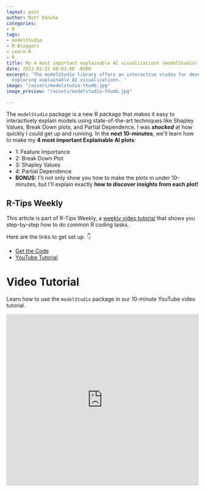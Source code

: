 ```yaml
---
layout: post
author: Matt Dancho
categories:
- R
tags:
- modelStudio
- R-Bloggers
- Learn-R
- R
title: My 4 most important explainable AI visualizations (modelStudio)
date: 2022-02-22 08:03:00 -0500
excerpt: 'The modelStudio library offers an interactive studio for developing and
  exploring explainable AI visualizations. '
image: "/assets/modelstudio-thumb.jpg"
image_preview: "/assets/modelstudio-thumb.jpg"

---
```

The `modelStudio` package is a new R package that makes it easy to interactively explain models using state-of-the-art techniques like Shapley Values, Break Down plots, and Partial Dependence. I was **_shocked_** at how quickly I could get up and running.  In the **next 10-minutes**, we'll learn how to make my **4 most important Explainable AI plots**:

* 1: Feature Importance
* 2: Break Down Plot
* 3: Shapley Values
* 4: Partial Dependence
* **BONUS:** I'll not only show you how to make the plots in under 10-minutes, but I'll explain exactly **how to discover insights from each plot!**

## R-Tips Weekly

This article is part of R-Tips Weekly, a <a href="https://mailchi.mp/business-science/r-tips-newsletter">weekly video tutorial</a> that shows you step-by-step how to do common R coding tasks.

<p>Here are the links to get set up. 👇</p>

<ul> <li><a href="https://mailchi.mp/business-science/r-tips-newsletter">Get the Code</a></li> <li><a href="https://youtu.be/Bi8sHIo3s1Y">YouTube Tutorial</a></li> </ul>

# Video Tutorial

Learn how to use the `modelStudio` package in our 10-minute YouTube video tutorial.

<iframe width="100%" height="450" src="https://www.youtube.com/embed/XW1ZeJKVnZk" title="YouTube video player" frameborder="0" allow="accelerometer; autoplay; clipboard-write; encrypted-media; gyroscope; picture-in-picture" allowfullscreen></iframe>